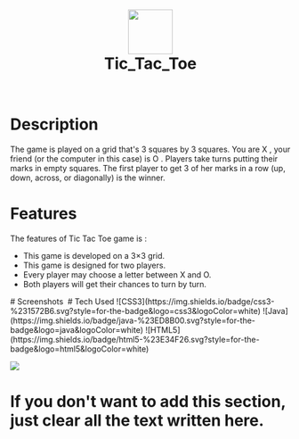 <div align="center">
      <h1> <img src="https://upload.wikimedia.org/wikipedia/commons/thumb/3/32/Tic_tac_toe.svg/1200px-Tic_tac_toe.svg.png" width="80px"><br/>Tic_Tac_Toe</h1>
     </div>
<p align="center"> <a href="https://www.instagram.com/shivam_agarwal_711" target="_blank"><img alt="" src="https://img.shields.io/badge/Instagram-E4405F?style=normal&logo=instagram&logoColor=white" style="vertical-align:center" /></a> <a href="https://upload.wikimedia.org/wikipedia/commons/thumb/3/32/Tic_tac_toe.svg/1200px-Tic_tac_toe.svg.png}" target="_blank"><img alt="" src="https://img.shields.io/badge/LinkedIn-0077B5?style=normal&logo=linkedin&logoColor=white" style="vertical-align:center" /></a> </p>

# Description
The game is played on a grid that's 3 squares by 3 squares. You are X , your friend (or the computer in this case) is O . Players take turns putting their marks in empty squares. The first player to get 3 of her marks in a row (up, down, across, or diagonally) is the winner.

# Features
<p>The features of Tic Tac Toe game is : </p>
<ul>
<li>This game is developed on a 3×3 grid.</li>
<li>This game is designed for two players.</li>
<li>Every player may choose a letter between X and O.</li>
<li>Both players will get their chances to turn by turn.</li>
</ul>
# Screenshots
 <img src=""C:\Users\Shivam Agarwal\OneDrive\Pictures\Screenshots\Screenshot 2024-09-16 000825.png"">
# Tech Used
 ![CSS3](https://img.shields.io/badge/css3-%231572B6.svg?style=for-the-badge&logo=css3&logoColor=white) ![Java](https://img.shields.io/badge/java-%23ED8B00.svg?style=for-the-badge&logo=java&logoColor=white) ![HTML5](https://img.shields.io/badge/html5-%23E34F26.svg?style=for-the-badge&logo=html5&logoColor=white)
      

 
![](https://img.shields.io/badge/IMAGES-4298B8.svg?style=for-the-badge&logoColor=white)
# If you don't want to add this section, just clear all the text written here.

      
<!-- </> with 💛 by readMD (https://readmd.itsvg.in) -->
    
